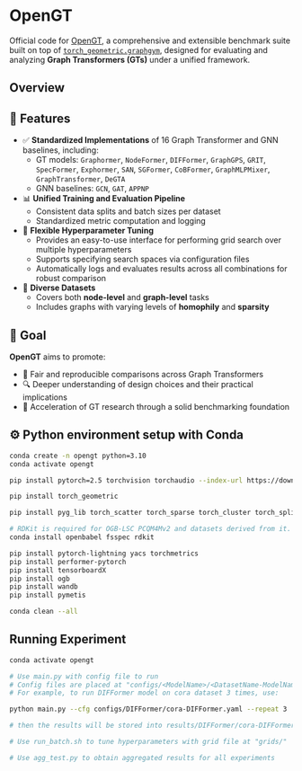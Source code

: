 # OpenGT

Official code for [OpenGT](https://openreview.net/forum?id=qa1nx4CYID), a comprehensive and extensible benchmark suite built on top of [`torch_geometric.graphgym`](https://github.com/pyg-team/pytorch_geometric/tree/master/graphgym), designed for evaluating and analyzing **Graph Transformers (GTs)** under a unified framework.

## Overview

## 🔧 Features

- ✅ **Standardized Implementations** of 16 Graph Transformer and GNN baselines, including:
  - GT models: `Graphormer`, `NodeFormer`, `DIFFormer`, `GraphGPS`, `GRIT`, `SpecFormer`, `Exphormer`, `SAN`, `SGFormer`, `CoBFormer`, `GraphMLPMixer`, `GraphTransformer`, `DeGTA`
  - GNN baselines: `GCN`, `GAT`, `APPNP`
- 📊 **Unified Training and Evaluation Pipeline**
  - Consistent data splits and batch sizes per dataset
  - Standardized metric computation and logging
- 🧪 **Flexible Hyperparameter Tuning**
  - Provides an easy-to-use interface for performing grid search over multiple hyperparameters
  - Supports specifying search spaces via configuration files
  - Automatically logs and evaluates results across all combinations for robust comparison
- 📁 **Diverse Datasets**
  - Covers both **node-level** and **graph-level** tasks
  - Includes graphs with varying levels of **homophily** and **sparsity**

## 🎯 Goal

**OpenGT** aims to promote:
- 📌 Fair and reproducible comparisons across Graph Transformers
- 🔍 Deeper understanding of design choices and their practical implications
- 🚀 Acceleration of GT research through a solid benchmarking foundation

## ⚙ Python environment setup with Conda

```bash
conda create -n opengt python=3.10
conda activate opengt

pip install pytorch=2.5 torchvision torchaudio --index-url https://download.pytorch.org/whl/cu124

pip install torch_geometric

pip install pyg_lib torch_scatter torch_sparse torch_cluster torch_spline_conv -f https://data.pyg.org/whl/torch-2.5.0+cu124.html

# RDKit is required for OGB-LSC PCQM4Mv2 and datasets derived from it.  
conda install openbabel fsspec rdkit

pip install pytorch-lightning yacs torchmetrics
pip install performer-pytorch
pip install tensorboardX
pip install ogb
pip install wandb
pip install pymetis

conda clean --all
```


## Running Experiment
```bash
conda activate opengt

# Use main.py with config file to run
# Config files are placed at "configs/<ModelName>/<DatasetName-ModelName>.yaml"
# For example, to run DIFFormer model on cora dataset 3 times, use:

python main.py --cfg configs/DIFFormer/cora-DIFFormer.yaml --repeat 3

# then the results will be stored into results/DIFFormer/cora-DIFFormer/

# Use run_batch.sh to tune hyperparameters with grid file at "grids/"

# Use agg_test.py to obtain aggregated results for all experiments

```

